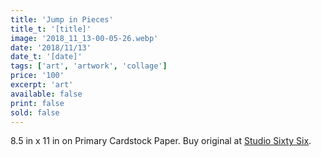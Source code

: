 ```yaml
---
title: 'Jump in Pieces'
title_t: '[title]'
image: '2018_11_13-00-05-26.webp'
date: '2018/11/13'
date_t: '[date]'
tags: ['art', 'artwork', 'collage']
price: '100'
excerpt: 'art'
available: false
print: false
sold: false
---
```


<p>8.5 in x 11 in on Primary Cardstock Paper. Buy original at <a href="https://studiosixtysix.ca/" rel="noopener noreferrer" target="_blank">Studio Sixty Six</a>.</p>
